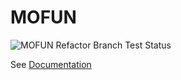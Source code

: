 # MOFUN

![MOFUN Refactor Branch Test Status](https://github.com/paulboone/mofun/actions/workflows/python-app.yml/badge.svg?branch=refactor2)

See [Documentation](https://paulboone.github.io/mofun/)
